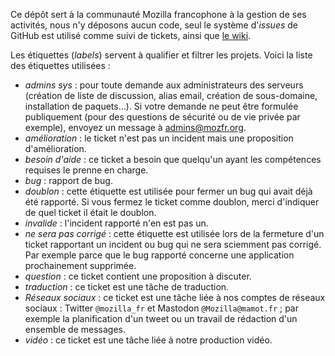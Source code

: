 Ce dépôt sert à la communauté Mozilla francophone à la gestion de ses activités, nous n'y déposons aucun code, seul le système d'*issues* de GitHub est utilisé comme suivi de tickets, ainsi que [le wiki](https://github.com/mozfr/besogne/wiki).

Les étiquettes (*labels*) servent à qualifier et filtrer les projets. Voici la liste des étiquettes utilisées :
- *admins sys* :  pour toute demande aux administrateurs des serveurs (création de liste de discussion, alias email, création de sous-domaine, installation de paquets…). Si votre demande ne peut être formulée publiquement (pour des questions de sécurité ou de vie privée par exemple), envoyez un message à admins@mozfr.org.
- *amélioration* : le ticket n'est pas un incident mais une proposition d'amélioration.
- *besoin d'aide* : ce ticket a besoin que quelqu'un ayant les compétences requises le prenne en charge.
- *bug* : rapport de bug.
- *doublon* : cette étiquette est utilisée pour fermer un bug qui avait déjà été rapporté. Si vous fermez le ticket comme doublon, merci d'indiquer de quel ticket il était le doublon.
- *invalide* : l'incident rapporté n'en est pas un.
- *ne sera pas corrigé* : cette étiquette est utilisée lors de la fermeture d'un ticket rapportant un incident ou bug qui ne sera sciemment pas corrigé. Par exemple parce que le bug rapporté concerne une application prochainement supprimée.
- *question* : ce ticket contient une proposition à discuter.
- *traduction* : ce ticket est une tâche de traduction.
- *Réseaux sociaux* : ce ticket est une tâche liée à nos comptes de réseaux sociaux : Twitter `@mozilla_fr` et Mastodon `@Mozilla@mamot.fr` ; par exemple la planification d'un tweet ou un travail de rédaction d'un ensemble de messages.
- *vidéo* : ce ticket est une tâche liée à notre production vidéo.
